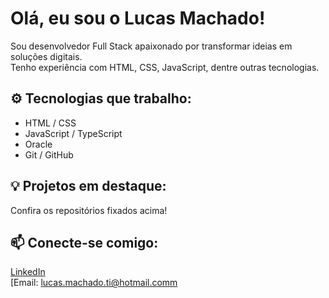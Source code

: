 # Olá, eu sou o Lucas Machado!

Sou desenvolvedor Full Stack apaixonado por transformar ideias em soluções digitais.  
Tenho experiência com HTML, CSS, JavaScript, dentre outras tecnologias.

## ⚙️ Tecnologias que trabalho:
- HTML / CSS
- JavaScript / TypeScript
- Oracle
- Git / GitHub

## 💡 Projetos em destaque:
Confira os repositórios fixados acima!

## 📫 Conecte-se comigo:
[LinkedIn](https://www.linkedin.com/in/lucas-machado-ti/)  
[Email: lucas.machado.ti@hotmail.comm
